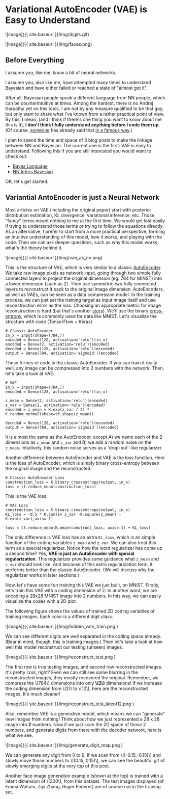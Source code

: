 Variational AutoEncoder (VAE) is Easy to Understand
==================================

![image]({{ site.baseurl  }}/img/digits.gif)

![image]({{ site.baseurl  }}/img/faces.png)

Before Everything 
-----
I assume you, like me, know a bit of neural networks.

I assume you, also like me, have attempted many times to understand Bayesian and have either failed or reached a state of "almost got it".

After all, Bayesian people speak a different language from NN people, which can be counterintuitive at times. Among the hardest, there is no Andrej Karpathy yet on this topic. I am not by any measure qualified to be that guy, but only want to share what I've known from a rather practical point of view. By this, I mean, (and I think if there's one thing you want to know about me this is it), __I don't think I fully understand anything before I code them up__. (Of course, [someone](https://en.wikiquote.org/wiki/Richard_Feynman) has already said that [in a famous way](http://archives.caltech.edu/pictures/1.10-29.jpg).)

I plan to spend the time and space of 3 blog posts to make the linkage between NN and Bayesian. The current one is the first: VAE is easy to understand. Following this if you are still interested you would want to check out:

 - [Bayes Language](http://shenxudeu.github.io/2016/12/05/bayes-language/)
 - [NN Infers Bayesian](http://shenxudeu.github.io/2016/12/18/nn-infers-bayes/)

OK, let's get started.


Variantial AntoEncoder is just a Neural Network
----
Most articles on VAE (including the original paper) start with posterior distribution estimation, KL divergence, variational inference, etc. Those "fancy" terms meant nothing to me at the first time. We would get lost easily if trying to understand those terms or trying to follow the equations directly. As an alternative, I prefer to start from a more practical perspective, forming an intuitive understanding of this model, how it works, and playing with the code. Then we can ask deeper questions, such as why this model works, what's the theory behind it.

![image]({{ site.baseurl  }}/img/vae_as_nn.png)


This is the structure of VAE, which is very similar to a classic [AutoEncoder](http://ufldl.stanford.edu/tutorial/unsupervised/Autoencoders/). We take raw image pixels as network input, going through two simple fully connected layers to project the original dimension (eg. 784 for MINST) into a lower dimension (such as 2). Then use symmetric two fully connected layers to reconstruct it back to the original image dimension. AutoEncoders, as well as VAEs, can be seen as a data compression model. In the training process, we can just set the training target as input image itself and use reconstruction error as the loss. Choosing an appropriate metric for image reconstruction is hard (but that's another [story](https://arxiv.org/abs/1512.09300)). We'll use the binary [cross-entropy](https://www.tensorflow.org/versions/r0.11/api_docs/python/nn.html#sigmoid_cross_entropy_with_logits), which is commonly used for data like MNIST. Let's visualize the structure with code (TensorFlow + Keras)


``` 
# Classic AutoEncoder
in_x = Input(shape=(784,))
encoded = Dense(128, activation='relu')(in_x)
encoded = Dense(2, activation='relu')(encoded)
decoded = Dense(128, activation='relu')(encoded)
output = Dense(784, activation='sigmoid')(encoded)
```
These 5 lines of code is the classic AutoEncoder. If you can train it really well, any image can be compressed into 2 numbers with the network. Then, let's take a look at VAE.

``` 
# VAE
in_x = Input(shape=(784,))
encoded = Dense(128, activation='relu')(in_x)

z_mean = Dense(2, activation='relu')(encoded)
z_var = Dense(2, activation='relu')(encoded)
encoded = z_mean + K.exp(z_var / 2) * K.random_normal(shape=tf.shape(z_mean))

decoded = Dense(128, activation='relu')(encoded)
output = Dense(784, activation='sigmoid')(encoded)
```

It is almost the same as the AutoEncoder, except A) we name each of the 2 dimensions as `z_mean` and `z_var` and B) we add a random noise on the `z_mean`. Intuitively, this random noise serves as a 'drop-out'-like regularizer.

Another difference between AutoEncoder and VAE is the loss function. Here is the loss of AutoEncoder, which is simply binary cross-entropy between the original image and the reconstructed.

``` 
# Classic AutoEncoder Loss
construction_loss = K.binary_crossentropy(output, in_x)
loss = tf.reduce_mean(construction_loss)
```

This is the VAE loss:

``` 
# VAE Loss
construction_loss = K.binary_crossentropy(output, in_x)
KL_loss = -0.5 * K.sum(1+ z_var -K.square(z_mean) - K.exp(z_var),axis=-1)

loss = tf.reduce_mean(K.mean(construct_loss, axis=-1) + KL_loss)
```

The only difference is VAE loss has an extra `KL_loss`, which is an simple function of the coding variables `z_mean` and `z_var`. We can also treat this term as a special regularizer. Notice how the word regularizer has come up a second time? Yes, __VAE is just an AutoEncoder with special regularization__. This regularizer provides some guidance what `z_mean` and `z_var` should look like. And because of this extra regularization term, it performs better than the classic AutoEncoder. (We will discuss why the regularizer works in later sections.)

Now, let's have some fun training this VAE we just built, on MNIST. Firstly, let's train this VAE with a coding dimension of 2. In another word, we are encoding a 28x28 MNIST image into 2 numbers. In this way, we can easily visualize the codes with a 2D plot. 

The following figure shows the values of trained 2D coding variables of training images. Each color is a different digit class.
 
![image]({{ site.baseurl  }}/img/hidden_vars_train.png )

We can see different digits are well separated in the coding space already. (Bear in mind, though, this is training images.) Then let's take a look at how well this model reconstruct our testing (unseen) images.

![image]({{ site.baseurl  }}/img/reconstruct_test.png )

The first row is true testing images, and second row reconstructed images. It's pretty cool, right? Even we can still see some blurring in the reconstructed images, they mostly recovered the original. Remember, we compress the \\(784\\) dimensions into only **\\(2\\)** dimensions! If we increase the coding dimension from \\(2\\) to \\(12\\), here are the reconstructed images. It's much cleaner!

![image]({{ site.baseurl  }}/img/reconstruct_test_latent12.png )

Also, remember VAE is a generative model, which means we can "generate" new images from nothing! Think about how we just represented a 28 x 28 image into **2** numbers. Now if we just scan the 2D space of those 2 numbers, and generate digits from there with the decoder network, here is what we see.

![image]({{ site.baseurl  }}/img/generate_digit_map.png )

We can generate any digit from 0 to 9. If we scan from \\((-0.15,-0.15)\\) and slowly move those numbers to \\((0.15, 0.15)\\), we can see the beautiful gif of slowly emerging digits at the very top of this post.  

Another face image generation example (shown at the top) is trained with a latent dimension of \\(200\\), from this dataset. The test images displayed (of Emma Watson, Ziyi Zhang, Roger Federer) are of course not in the training set.

